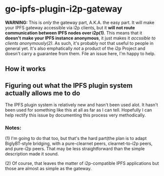 go-ipfs-plugin-i2p-gateway
==========================

**WARNING:** This is *only* the gateway part, A.K.A. the easy part. It will make
your IPFS gateway accessible via i2p clients, but it **will not route**
**communication between IPFS nodes over i2p(1)**. This means that it **doesn't**
**make your IPFS instance anonymous**, it just makes it *accssible to clients*
*anonymously(2)*. As such, it's probably not that useful to people in general
yet. It's also emphatically *not* a product of the i2p Project and doesn't carry
a guarantee from them. File an issue here, I'm happy to help.

How it works
------------



Figuring out what the IPFS plugin system actually allows me to do
-----------------------------------------------------------------

The IPFS plugin system is relatively new and hasn't been used alot. It hasn't
been used for something like this at all as far as I can tell. Hopefully I can
help rectify this issue by documenting this process very methodically.

### Notes:

(1) I'm going to do that too, but that's the hard part(the plan is to adapt
BiglyBT-style bridging, with a pure-clearnet peers, clearnet-to-i2p peers, and
pure-i2p peers. That may be less straightforward than the simple description
made it sound.

(2) Of course, that leaves the matter of i2p-compatible IPFS applications but
those are almost as simple as the gateway.
